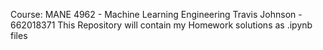 Course: MANE 4962 - Machine Learning Engineering
Travis Johnson - 662018371
This Repository will contain my Homework solutions as .ipynb files 
